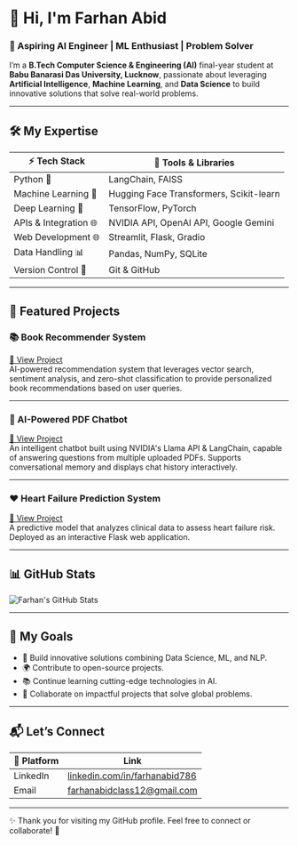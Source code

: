# 👋 Hi, I'm Farhan Abid

### 🚀 Aspiring AI Engineer | ML Enthusiast | Problem Solver

I’m a **B.Tech Computer Science & Engineering (AI)** final-year student at **Babu Banarasi Das University, Lucknow**, passionate about leveraging **Artificial Intelligence**, **Machine Learning**, and **Data Science** to build innovative solutions that solve real-world problems.

---

## 🛠️ My Expertise

| ⚡ Tech Stack | 🔧 Tools & Libraries |
|-------------|----------------------|
| Python 🐍 | LangChain, FAISS |
| Machine Learning 🤖 | Hugging Face Transformers, Scikit-learn |
| Deep Learning 🔬 | TensorFlow, PyTorch |
| APIs & Integration 🌐 | NVIDIA API, OpenAI API, Google Gemini |
| Web Development 🌐 | Streamlit, Flask, Gradio |
| Data Handling 📊 | Pandas, NumPy, SQLite |
| Version Control 💾 | Git & GitHub |

---

## 🌟 Featured Projects

### 📚 Book Recommender System
[🔗 View Project](https://github.com/farhanabid786/Book-Recommender-System)  
AI-powered recommendation system that leverages vector search, sentiment analysis, and zero-shot classification to provide personalized book recommendations based on user queries.

---

### 🧠 AI-Powered PDF Chatbot
[🔗 View Project](https://github.com/farhanabid786/AI-PDF-Chatbot)  
An intelligent chatbot built using NVIDIA's Llama API & LangChain, capable of answering questions from multiple uploaded PDFs. Supports conversational memory and displays chat history interactively.

---

### ❤️ Heart Failure Prediction System
[🔗 View Project](https://github.com/farhanabid786/Heart-Failure-Prediction)  
A predictive model that analyzes clinical data to assess heart failure risk. Deployed as an interactive Flask web application.

---

## 📊 GitHub Stats

![Farhan's GitHub Stats](https://github-readme-stats.vercel.app/api?username=farhanabid786&show_icons=true&hide_border=true&theme=radical)

---

## 🎯 My Goals

- 🚀 Build innovative solutions combining Data Science, ML, and NLP.
- 🌍 Contribute to open-source projects.
- 📚 Continue learning cutting-edge technologies in AI.
- 🤝 Collaborate on impactful projects that solve global problems.

---

## 📬 Let’s Connect

| 🔗 Platform | Link |
|------------|------|
| LinkedIn | [linkedin.com/in/farhanabid786](https://www.linkedin.com/in/farhanabid786) |
| Email | [farhanabidclass12@gmail.com](mailto:farhanabidclass12@gmail.com) |

---

✨ Thank you for visiting my GitHub profile. Feel free to connect or collaborate! 🚀
